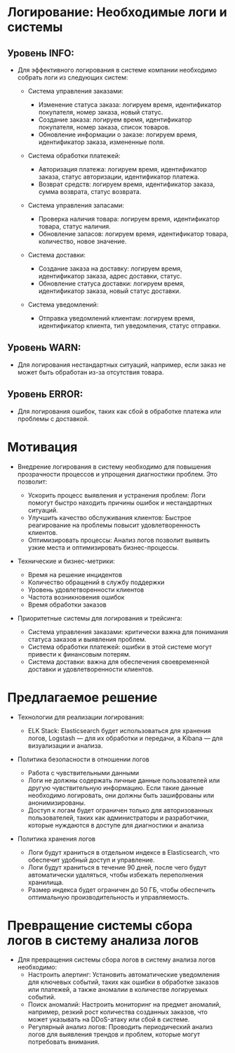 # Логирование: Необходимые логи и системы

## Уровень INFO: 

* Для эффективного логирования в системе компании необходимо собрать логи из следующих систем:
    + Система управления заказами:
        - Изменение статуса заказа: логируем время, идентификатор покупателя, номер заказа, новый статус.
        - Создание заказа: логируем время, идентификатор покупателя, номер заказа, список товаров.
        - Обновление информации о заказе: логируем время, идентификатор заказа, измененные поля.

    + Система обработки платежей:
        - Авторизация платежа: логируем время, идентификатор заказа, статус авторизации, идентификатор платежа.
        - Возврат средств: логируем время, идентификатор заказа, сумма возврата, статус возврата.

    + Система управления запасами:
        - Проверка наличия товара: логируем время, идентификатор товара, статус наличия.
        - Обновление запасов: логируем время, идентификатор товара, количество, новое значение.

    * Система доставки:
        + Создание заказа на доставку: логируем время, идентификатор заказа, адрес доставки, статус.
        + Обновление статуса доставки: логируем время, идентификатор заказа, новый статус доставки.

    * Система уведомлений:
        + Отправка уведомлений клиентам: логируем время, идентификатор клиента, тип уведомления, статус отправки.

## Уровень WARN: 
* Для логирования нестандартных ситуаций, например, если заказ не может быть обработан из-за отсутствия товара.

## Уровень ERROR: 
* Для логирования ошибок, таких как сбой в обработке платежа или проблемы с доставкой.

# Мотивация

* Внедрение логирования в систему необходимо для повышения прозрачности процессов и упрощения диагностики проблем. Это позволит:
    + Ускорить процесс выявления и устранения проблем: Логи помогут быстро находить причины ошибок и нестандартных ситуаций.
    + Улучшить качество обслуживания клиентов: Быстрое реагирование на проблемы повысит удовлетворенность клиентов.
    + Оптимизировать процессы: Анализ логов позволит выявить узкие места и оптимизировать бизнес-процессы.

* Технические и бизнес-метрики:
    + Время на решение инцидентов
    + Количество обращений в службу поддержки
    + Уровень удовлетворенности клиентов
    + Частота возникновения ошибок
    + Время обработки заказов

* Приоритетные системы для логирования и трейсинга:
    + Система управления заказами: критически важна для понимания статуса заказов и выявления проблем.
    + Система обработки платежей: ошибки в этой системе могут привести к финансовым потерям.
    + Система доставки: важна для обеспечения своевременной доставки и удовлетворенности клиентов.

# Предлагаемое решение

* Технологии для реализации логирования:
    + ELK Stack: Elasticsearch будет использоваться для хранения логов, Logstash — для их обработки и передачи, а Kibana — для визуализации и анализа.

* Политика безопасности в отношении логов
    + Работа с чувствительными данными
     - Логи не должны содержать личные данные пользователей или другую чувствительную информацию. Если такие данные необходимо логировать, они должны быть зашифрованы или анонимизированы.
     - Доступ к логам будет ограничен только для авторизованных пользователей, таких как администраторы и разработчики, которые нуждаются в доступе для диагностики и анализа

* Политика хранения логов
    + Логи будут храниться в отдельном индексе в Elasticsearch, что обеспечит удобный доступ и управление.
    + Логи будут храниться в течение 90 дней, после чего будут автоматически удаляться, чтобы избежать переполнения хранилища.
    + Размер индекса будет ограничен до 50 ГБ, чтобы обеспечить оптимальную производительность и управляемость.

# Превращение системы сбора логов в систему анализа логов

* Для превращения системы сбора логов в систему анализа логов необходимо:
    + Настроить алертинг: Установить автоматические уведомления для ключевых событий, таких как ошибки в обработке заказов или платежей, а также аномалии в количестве логируемых событий.
    + Поиск аномалий: Настроить мониторинг на предмет аномалий, например, резкий рост количества созданных заказов, что может указывать на DDoS-атаку или сбой в системе.
    + Регулярный анализ логов: Проводить периодический анализ логов для выявления трендов и проблем, которые могут потребовать внимания.